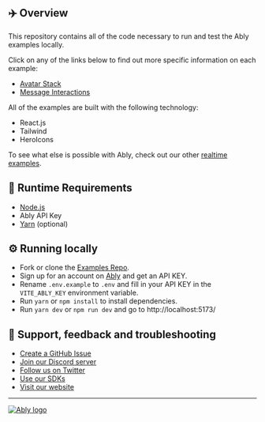 ## ✈️ Overview

This repository contains all of the code necessary to run and test the Ably examples locally.

Click on any of the links below to find out more specific information on each example:

- [Avatar Stack](/src/components/AvatarStack/README.md)
- [Message Interactions](/src/components/MessageReactions/README.md)

All of the examples are built with the following technology:

- React.js
- Tailwind
- HeroIcons

To see what else is possible with Ably, check out our other [realtime examples](https://ably.com/examples?utm_source=ably-labs&utm_medium=github&utm_campaign=realtime-examples).

## 🏃 Runtime Requirements

- [Node.js](https://nodejs.org/en/)
- Ably API Key
- [Yarn](https://yarnpkg.com/) (optional)

## ⚙️ Running locally

- Fork or clone the [Examples Repo](https://github.com/ably-labs/realtime-examples).
- Sign up for an account on [Ably](https://ably.com/sign-up?utm_source=ably-labs&utm_medium=github&utm_campaign=realtime-examples) and get an API KEY.
- Rename `.env.example` to `.env` and fill in your API KEY in the `VITE_ABLY_KEY` environment variable.
- Run `yarn` or `npm install` to install dependencies.
- Run `yarn dev` or `npm run dev` and go to http://localhost:5173/

## 🤔 Support, feedback and troubleshooting

- [Create a GitHub Issue](https://github.com/ably-labs/realtime-examples/issues)
- [Join our Discord server](https://discord.gg/q89gDHZcBK)
- [Follow us on Twitter](https://twitter.com/ablyrealtime)
- [Use our SDKs](https://github.com/ably/)
- [Visit our website](https://ably.com?utm_source=ably-labs&utm_medium=github&utm_campaign=realtime-examples)

---

[![Ably logo](https://static.ably.dev/badge-black.svg?serverless-websockets-quest)](https://ably.com?utm_source=ably-labs&utm_medium=github&utm_campaign=realtime-examples)

